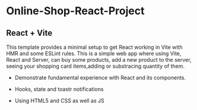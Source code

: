 # Online-Shop-React-Project

## React + Vite ##

This template provides a minimal setup to get React working in Vite with HMR and some ESLint rules.
This is a simple web app where using Vite, React and Server, can buy some products, add a new product to the server, seeing your shopping card items,adding or substracing quantity of them.

  * Demonstrate fundamental experience with React and its components. 
  
  * Hooks, state and toastr notifications
  
  * Using HTML5 and CSS as well as JS
  
